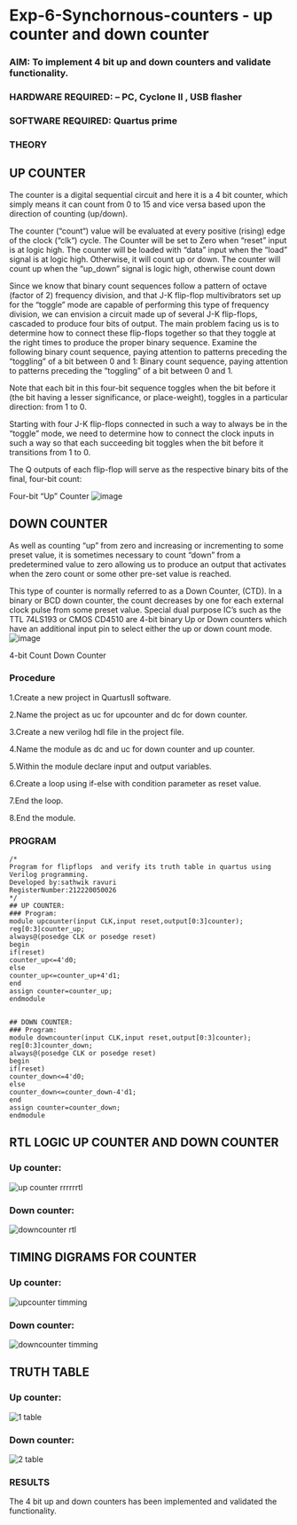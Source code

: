 # Exp-6-Synchornous-counters - up counter and down counter 
### AIM: To implement 4 bit up and down counters and validate  functionality.
### HARDWARE REQUIRED:  – PC, Cyclone II , USB flasher
### SOFTWARE REQUIRED:   Quartus prime
### THEORY 

## UP COUNTER 
The counter is a digital sequential circuit and here it is a 4 bit counter, which simply means it can count from 0 to 15 and vice versa based upon the direction of counting (up/down). 

The counter (“count“) value will be evaluated at every positive (rising) edge of the clock (“clk“) cycle.
The Counter will be set to Zero when “reset” input is at logic high.
The counter will be loaded with “data” input when the “load” signal is at logic high. Otherwise, it will count up or down.
The counter will count up when the “up_down” signal is logic high, otherwise count down

Since we know that binary count sequences follow a pattern of octave (factor of 2) frequency division, and that J-K flip-flop multivibrators set up for the “toggle” mode are capable of performing this type of frequency division, we can envision a circuit made up of several J-K flip-flops, cascaded to produce four bits of output.
The main problem facing us is to determine how to connect these flip-flops together so that they toggle at the right times to produce the proper binary sequence.
Examine the following binary count sequence, paying attention to patterns preceding the “toggling” of a bit between 0 and 1:
Binary count sequence, paying attention to patterns preceding the “toggling” of a bit between 0 and 1.

Note that each bit in this four-bit sequence toggles when the bit before it (the bit having a lesser significance, or place-weight), toggles in a particular direction: from 1 to 0.



 
 

Starting with four J-K flip-flops connected in such a way to always be in the “toggle” mode, we need to determine how to connect the clock inputs in such a way so that each succeeding bit toggles when the bit before it transitions from 1 to 0.

The Q outputs of each flip-flop will serve as the respective binary bits of the final, four-bit count:

 
 

Four-bit “Up” Counter
![image](https://user-images.githubusercontent.com/36288975/169644758-b2f4339d-9532-40c5-af40-8f4f8c942e2c.png)



## DOWN COUNTER 

As well as counting “up” from zero and increasing or incrementing to some preset value, it is sometimes necessary to count “down” from a predetermined value to zero allowing us to produce an output that activates when the zero count or some other pre-set value is reached.

This type of counter is normally referred to as a Down Counter, (CTD). In a binary or BCD down counter, the count decreases by one for each external clock pulse from some preset value. Special dual purpose IC’s such as the TTL 74LS193 or CMOS CD4510 are 4-bit binary Up or Down counters which have an additional input pin to select either the up or down count mode.
![image](https://user-images.githubusercontent.com/36288975/169644844-1a14e123-7228-4ed8-81a9-eb937dff4ac8.png)


4-bit Count Down Counter
### Procedure
1.Create a new project in QuartusII software.

2.Name the project as uc for upcounter and dc for down counter.

3.Create a new verilog hdl file in the project file.

4.Name the module as dc and uc for down counter and up counter.

5.Within the module declare input and output variables.

6.Create a loop using if-else with condition parameter as reset value.

7.End the loop.

8.End the module.



### PROGRAM 
~~~ 
/*
Program for flipflops  and verify its truth table in quartus using Verilog programming.
Developed by:sathwik ravuri 
RegisterNumber:212220050026  
*/
## UP COUNTER:
### Program:
module upcounter(input CLK,input reset,output[0:3]counter);
reg[0:3]counter_up;
always@(posedge CLK or posedge reset)
begin 
if(reset)
counter_up<=4'd0;
else
counter_up<=counter_up+4'd1;
end
assign counter=counter_up;
endmodule


## DOWN COUNTER:
### Program:
module downcounter(input CLK,input reset,output[0:3]counter);
reg[0:3]counter_down;
always@(posedge CLK or posedge reset)
begin 
if(reset)
counter_down<=4'd0;
else
counter_down<=counter_down-4'd1;
end
assign counter=counter_down;
endmodule
~~~ 

## RTL LOGIC UP COUNTER AND DOWN COUNTER  
### Up counter:

![up counter rrrrrrtl](https://user-images.githubusercontent.com/103410316/169818358-c552f3ce-eab9-4a5a-b98f-c83cfa2cc6f5.png)

### Down counter:
![downcounter rtl](https://user-images.githubusercontent.com/103410316/169818157-5c316b43-1577-4415-8e75-d2aa1c20f1d2.png)


## TIMING DIGRAMS FOR COUNTER  
### Up counter:

![upcounter timming](https://user-images.githubusercontent.com/103410316/169818650-91ac3e22-ae7a-412f-9792-bfc2e816c0ce.png)

### Down counter:

![downcounter timming](https://user-images.githubusercontent.com/103410316/169818100-11c47fd1-c51f-4569-9928-94624e18faf5.png)



## TRUTH TABLE 
### Up counter:
![1 table](https://user-images.githubusercontent.com/103410316/169818396-494ef025-75f4-4d46-bf5b-f152981ba9d4.png)


### Down counter:
![2 table](https://user-images.githubusercontent.com/103410316/169818420-94eb9c10-a279-4954-830b-edfcac4da00b.png)


### RESULTS 
The 4 bit up and down counters has been implemented and validated the functionality.

